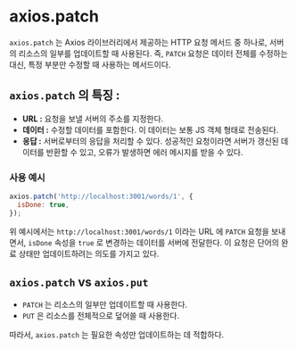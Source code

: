 axios.patch
===
`axios.patch` 는 Axios 라이브러리에서 제공하는 HTTP 요청 메서드 중 하나로, 서버의 리소스의 일부를 업데이트할 때 사용된다. 즉, `PATCH` 요청은 데이터 전체를 수정하는 대신, 특정 부분만 수정할 때 사용하는 메서드이다.

## `axios.patch` 의 특징 :
- **URL :** 요청을 보낼 서버의 주소를 지정한다.
- **데이터 :** 수정할 데이터를 포함한다. 이 데이터는 보통 JS 객체 형태로 전송된다.
- **응답 :** 서버로부터의 응답을 처리할 수 있다. 성공적인 요청이라면 서버가 갱신된 데이터를 반환할 수 있고, 오류가 발생하면 에러 메시지를 받을 수 있다.

### 사용 예시
```js
axios.patch('http://localhost:3001/words/1', {
  isDone: true,
});
```
위 예시에서는 `http://localhost:3001/words/1` 이라는 URL 에 `PATCH` 요청을 보내면서, `isDone` 속성을 `true` 로 변경하는 데이터를 서버에 전달한다. 이 요청은 단어의 완료 상태만 업데이트하려는 의도를 가지고 있다.

## `axios.patch` vs `axios.put`
- `PATCH` 는 리소스의 일부만 업데이트할 때 사용한다.
- `PUT` 은 리소스를 전체적으로 덮어쓸 때 사용한다.

따라서, `axios.patch` 는 필요한 속성만 업데이트하는 데 적합하다.

